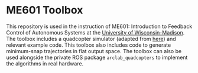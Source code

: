 # ME601 Toolbox
This repository is used in the instruction of ME601: Introduction to Feedback
Control of Autonomous Systems at the [University of
Wisconsin-Madison](https://www.wisc.edu/). The toolbox includes a quadcopter
simulator (adapted from
[here](https://alliance.seas.upenn.edu/~meam620/wiki/index.php)) and relevant
example code. This toolbox also includes code to generate minimum-snap
trajectories in flat output space. The toolbox can also be used alongside the
private ROS package `arclab_quadcopters` to implement the algorithms in real
hardware.

